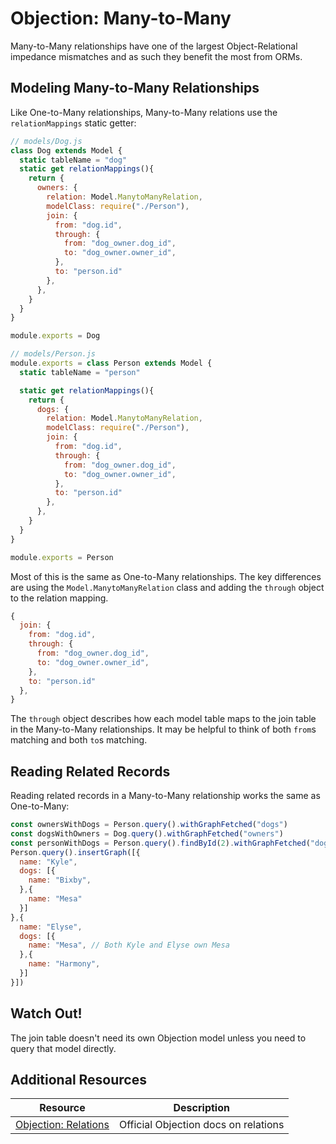 # Objection: Many-to-Many

Many-to-Many relationships have one of the largest Object-Relational impedance mismatches and as such they benefit the most from ORMs.

## Modeling Many-to-Many Relationships

Like One-to-Many relationships, Many-to-Many relations use the `relationMappings` static getter:

```js
// models/Dog.js
class Dog extends Model {
  static tableName = "dog"
  static get relationMappings(){
    return {
      owners: {
        relation: Model.ManytoManyRelation,
        modelClass: require("./Person"),
        join: {
          from: "dog.id",
          through: {
            from: "dog_owner.dog_id",
            to: "dog_owner.owner_id",
          },
          to: "person.id"
        },
      },
    }
  }
}

module.exports = Dog
```

```js
// models/Person.js
module.exports = class Person extends Model {
  static tableName = "person"

  static get relationMappings(){
    return {
      dogs: {
        relation: Model.ManytoManyRelation,
        modelClass: require("./Person"),
        join: {
          from: "dog.id",
          through: {
            from: "dog_owner.dog_id",
            to: "dog_owner.owner_id",
          },
          to: "person.id"
        },
      },
    }
  }
}

module.exports = Person
```

Most of this is the same as One-to-Many relationships. The key differences are using the `Model.ManytoManyRelation` class and adding the `through` object to the relation mapping.

```js
{
  join: {
    from: "dog.id",
    through: {
      from: "dog_owner.dog_id",
      to: "dog_owner.owner_id",
    },
    to: "person.id"
  },
}
```

The `through` object describes how each model table maps to the join table in the Many-to-Many relationships. It may be helpful to think of both `from`s matching and both `to`s matching.

## Reading Related Records

Reading related records in a Many-to-Many relationship works the same as One-to-Many:

```js
const ownersWithDogs = Person.query().withGraphFetched("dogs")
const dogsWithOwners = Dog.query().withGraphFetched("owners")
const personWithDogs = Person.query().findById(2).withGraphFetched("dogs")
Person.query().insertGraph([{
  name: "Kyle",
  dogs: [{
    name: "Bixby",
  },{
    name: "Mesa"
  }]
},{
  name: "Elyse",
  dogs: [{
    name: "Mesa", // Both Kyle and Elyse own Mesa
  },{
    name: "Harmony",
  }]
}])
```

## Watch Out!

The join table doesn't need its own Objection model unless you need to query that model directly.

## Additional Resources

| Resource | Description |
| --- | --- |
| [Objection: Relations](https://vincit.github.io/objection.js/guide/relations.html#examples) | Official Objection docs on relations |
